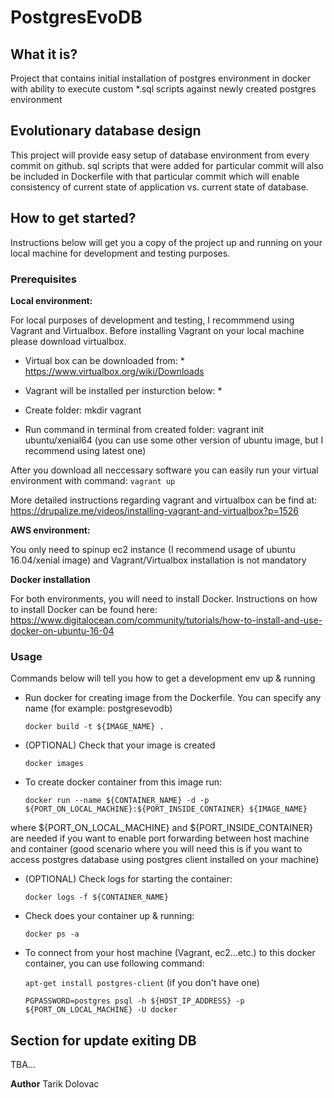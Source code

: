 # PostgresEvoDB

## What it is?
Project that contains initial installation of postgres environment in docker with ability to execute custom *.sql scripts against newly created postgres environment

## Evolutionary database design

This project will provide easy setup of database environment from every commit on github. sql scripts that were added for particular commit will also be included in Dockerfile with that particular commit which will enable consistency of current state of application vs. current state of database. 

## How to get started?

Instructions below will get you a copy of the project up and running on your local machine for development and testing purposes.

### Prerequisites

**Local environment:**

For local purposes of development and testing, I recommmend using Vagrant and Virtualbox. Before installing Vagrant on your local machine please download virtualbox. 

* Virtual box can be downloaded from: *
https://www.virtualbox.org/wiki/Downloads

* Vagrant will be installed per insturction below: * 
* Create folder: mkdir vagrant
* Run command in terminal from created folder: vagrant init ubuntu/xenial64 (you can use some other version of ubuntu image, but I recommend using latest one)

After you download all neccessary software you can easily run your virtual environment with command: 
```vagrant up```

More detailed instructions regarding vagrant and virtualbox can be find at: 
https://drupalize.me/videos/installing-vagrant-and-virtualbox?p=1526

**AWS environment:**

You only need to spinup ec2 instance (I recommend usage of ubuntu 16.04/xenial image) and Vagrant/Virtualbox installation is not mandatory

**Docker installation**

For both environments, you will need to install Docker. Instructions on how to install Docker can be found here:
https://www.digitalocean.com/community/tutorials/how-to-install-and-use-docker-on-ubuntu-16-04

### Usage

Commands below will tell you how to get a development env up & running

* Run docker for creating image from the Dockerfile. You can specify any name (for example: postgresevodb)

  ```docker build -t ${IMAGE_NAME} .```

* (OPTIONAL) Check that your image is created

  ```docker images```

* To create docker container from this image run:

  ```docker run --name ${CONTAINER_NAME} -d -p ${PORT_ON_LOCAL_MACHINE}:${PORT_INSIDE_CONTAINER} ${IMAGE_NAME}```

where ${PORT_ON_LOCAL_MACHINE} and ${PORT_INSIDE_CONTAINER} are needed if you want to enable port forwarding between host machine and container (good scenario where you will need this is if you want to access postgres database using postgres client installed on your machine)

* (OPTIONAL) Check logs for starting the container:

  ```docker logs -f ${CONTAINER_NAME}```

* Check does your container up & running:

  ```docker ps -a```

* To connect from your host machine (Vagrant, ec2...etc.) to this docker container, you can use following command:

  ```apt-get install postgres-client``` (if you don't have one)

  ```PGPASSWORD=postgres psql -h ${HOST_IP_ADDRESS} -p ${PORT_ON_LOCAL_MACHINE} -U docker```

## Section for update exiting DB
TBA...

**Author**
 	Tarik Dolovac
